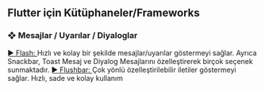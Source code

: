 <h2>Flutter için Kütüphaneler/Frameworks</h2>

<h3>&#10070; Mesajlar / Uyarılar / Diyaloglar </font></h2>
<a href="https://github.com/sososdk/flash">► Flash: </a>Hızlı ve kolay bir şekilde mesajlar/uyarılar göstermeyi sağlar. Ayrıca Snackbar, Toast Mesaj ve Diyalog Mesajlarını özelleştirerek birçok seçenek sunmaktadır.
<a href="https://github.com/AndreHaueisen/flushbar">
► Flushbar: </a>Çok yönlü özelleştirilebilir iletiler göstermeyi sağlar. Hızlı, sade ve kolay kullanım
